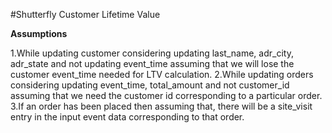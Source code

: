 #Shutterfly Customer Lifetime Value

**Assumptions**


1.While updating customer considering updating last_name, adr_city, adr_state and not updating event_time assuming that we will lose the customer event_time needed for LTV calculation.
2.While updating orders considering updating event_time, total_amount and not customer_id assuming that we need the customer id corresponding to a particular order.
3.If an order has been placed then assuming that, there will be a site_visit entry in the input event data corresponding to that order.
